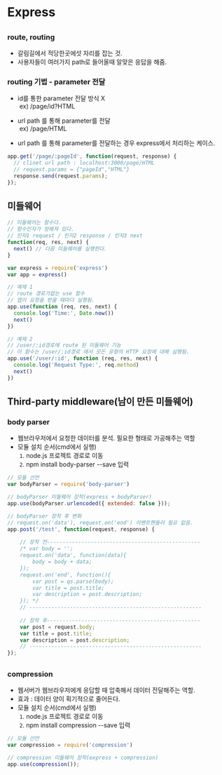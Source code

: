 # Express
##
### route, routing
- 갈림길에서 적당한곳에섯 자리를 잡는 것.
- 사용자들이 여러가지 path로 들어올때 알맞은 응답을 해줌.

### routing 기법 - parameter 전달
- id를 통한 parameter 전달 방식 X    
&nbsp;ex) /page/id?HTML       
- url path 를 통해 parameter를 전달    
&nbsp;ex) /page/HTML       

- url path 를 통해 parameter를 전달하는 경우 express에서 처리하는 케이스.
```javascript
app.get('/page/:pageId', function(request, response) {
  // clinet url path : localhost:3000/page/HTML 
  // request.params = {"pageId","HTML"}
  response.send(request.params);
});
```
##
## 미들웨어
```javascript
// 미들웨어는 함수다.
// 함수인자가 정해져 있다.
// 인자1 request / 인자2 response / 인자3 next
function(req, res, next) {
  next() // 다음 미들웨어를 실행한다.
}
```

```javascript
var express = require('express')
var app = express()

// 예제 1
// route 경로가없는 use 함수
// 앱이 요청을 받을 때마다 실행됨.
app.use(function (req, res, next) {
  console.log('Time:', Date.now())
  next()
})

// 예제 2
// /user/:id경로에 route 된 미들웨어 기능 
// 이 함수는 /user/:id경로 에서 모든 유형의 HTTP 요청에 대해 실행됨.
app.use('/user/:id', function (req, res, next) {
  console.log('Request Type:', req.method)
  next()
})
```

##
## Third-party middleware(남이 만든 미들웨어)
### body parser
- 웹브라우저에서 요청한 데이터를 분석. 필요한 형태로 가공해주는 역할
- 모듈 설치 순서(cmd에서 실행)    
&nbsp;`1`. node.js 프로젝트 경로로 이동    
&nbsp;`2`. npm install body-parser --save 입력

```javascript
// 모듈 선언
var bodyParser = require('body-parser')
```

```javascript
// bodyParser 미들웨어 장착(express + bodyParser)
app.use(bodyParser.urlencoded({ extended: false }));
```

```javascript
// bodyParser 장착 후 변화
// request.on('data'), request.on('end') 이벤트핸들러 필요 없음.
app.post('/test', function(request, response) {
     
    // 장착 전-------------------------------------------------
    /* var body = '';
    request.on('data', function(data){
        body = body + data;
    });
    request.on('end', function(){
        var post = qs.parse(body);
        var title = post.title;
        var description = post.description;
    }); */
    // -------------------------------------------------------
    
    // 장착 후------------------------------------------------- 
    var post = request.body;
    var title = post.title;
    var description = post.description;
    // -------------------------------------------------------
});
```
##
### compression
- 웹서버가 웹브라우저에게 응답할 때 압축해서 데이터 전달해주는 역할. 
- 효과 : 데이터 양이 획기적으로 줄어든다.
- 모듈 설치 순서(cmd에서 실행)    
&nbsp;`1`. node.js 프로젝트 경로로 이동    
&nbsp;`2`. npm install compression --save 입력

```javascript
// 모듈 선언
var compression = require('compression')
```

```javascript
// compression 미들웨어 장착(express + compression)
app.use(compression());
```